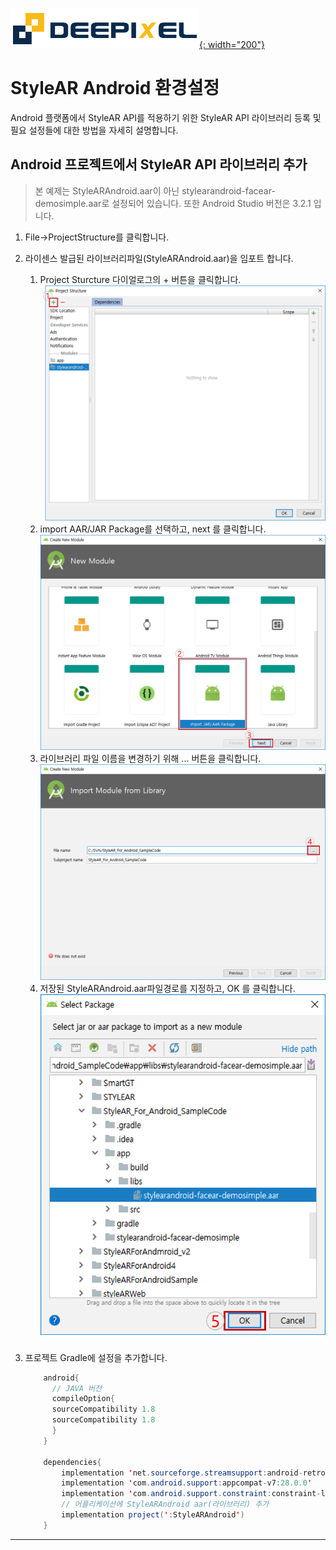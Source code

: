 [![deepixel.xyz](./img/Deepixel_logo.PNG){: width="200"}](https://deepixel.azurewebsites.net/)

# StyleAR Android 환경설정

Android 플랫폼에서 StyleAR API를 적용하기 위한 StyleAR API 라이브러리 등록 및 필요 설정들에 대한 방법을 자세히 설명합니다.

## Android 프로젝트에서 StyleAR API 라이브러리 추가

>본 예제는 StyleARAndroid.aar이 아닌 stylearandroid-facear-demosimple.aar로 설정되어 있습니다. 또한 Android Studio 버전은 3.2.1 입니다.

1. File->ProjectStructure를 클릭합니다.
2. 라이센스 발급된 라이브러리파일(StyleARAndroid.aar)을 임포트 합니다.
    1. Project Sturcture 다이얼로그의 +
    버튼을 클릭합니다.
   ![add library](./img/android_studio_add_library_1.png)
    1. import AAR/JAR Package를 선택하고, next 를 클릭합니다. 
   ![add library](./img/android_studio_add_library_2.png)
    1. 라이브러리 파일 이름을 변경하기 위해 ... 버튼을 클릭합니다.
   ![add library](./img/android_studio_add_library_3.png)
    1. 저장된 StyleARAndroid.aar파일경로를 지정하고, OK 를 클릭합니다.
   ![add library](./img/android_studio_add_library_4.png)
3. 프로젝트 Gradle에 설정을 추가합니다.

    ```java
        android{
          // JAVA 버전
          compileOption{
          sourceCompatibility 1.8
          sourceCompatibility 1.8
          }
        }

        dependencies{
            implementation 'net.sourceforge.streamsupport:android-retrofuture:1.7.0'
            implementation 'com.android.support:appcompat-v7:28.0.0'
            implementation 'com.android.support.constraint:constraint-layout:1.1.3'
            // 어플리케이션에 StyleARAndroid aar(라이브러리) 추가
            implementation project(':StyleARAndroid')
        }
    ```

***
